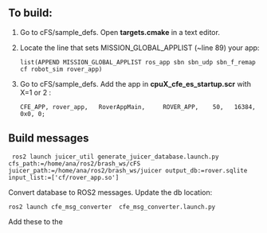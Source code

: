 

To build:
---------

1. Go to cFS/sample_defs. Open **targets.cmake** in a text editor.

2. Locate the line that sets MISSION_GLOBAL_APPLIST (~line 89) your app:

   ```
   list(APPEND MISSION_GLOBAL_APPLIST ros_app sbn sbn_udp sbn_f_remap cf robot_sim rover_app)
   ```
   
3. Go to cFS/sample_defs. Add the app in **cpuX_cfe_es_startup.scr** with X=1 or 2 :

   ```
   CFE_APP, rover_app,   RoverAppMain,     ROVER_APP,    50,   16384, 0x0, 0; 
   ```
   
   
 Build messages
 ----------------
 
``` 
 ros2 launch juicer_util generate_juicer_database.launch.py cfs_path:=/home/ana/ros2/brash_ws/cFS juicer_path:=/home/ana/ros2/brash_ws/juicer output_db:=rover.sqlite input_list:=['cf/rover_app.so']
```

Convert database to ROS2 messages. Update the db location:

```
ros2 launch cfe_msg_converter  cfe_msg_converter.launch.py 
```

Add these to the 
